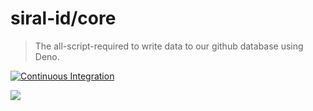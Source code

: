 # siral-id/core

> The all-script-required to write data to our github database using Deno.

<!-- GitHub Actions -->

[![Continuous Integration](https://github.com/siral-id/core/actions/workflows/ci.yml/badge.svg)](https://github.com/siral-id/core/actions/workflows/ci.yml)

<!-- Codecov -->

[![](https://img.shields.io/codecov/c/gh/siral-id/core?style=flat-square)](https://codecov.io/gh/siral-id/core)
